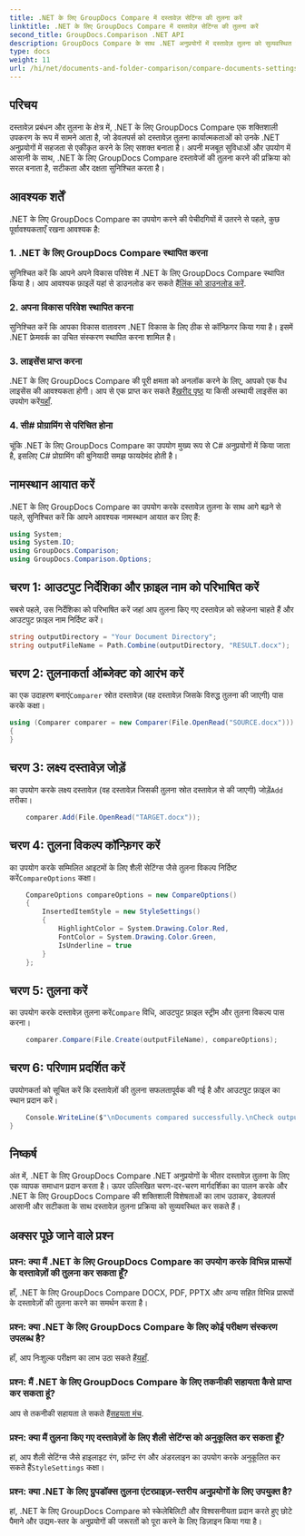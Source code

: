```yaml
---
title: .NET के लिए GroupDocs Compare में दस्तावेज़ सेटिंग्स की तुलना करें
linktitle: .NET के लिए GroupDocs Compare में दस्तावेज़ सेटिंग्स की तुलना करें
second_title: GroupDocs.Comparison .NET API
description: GroupDocs Compare के साथ .NET अनुप्रयोगों में दस्तावेज़ तुलना को सुव्यवस्थित करें। उन्नत सुविधाओं के साथ आसानी से दस्तावेज़ों की तुलना करें।
type: docs
weight: 11
url: /hi/net/documents-and-folder-comparison/compare-documents-settings-dotnet/
---
```

## परिचय
दस्तावेज़ प्रबंधन और तुलना के क्षेत्र में, .NET के लिए GroupDocs Compare एक शक्तिशाली उपकरण के रूप में सामने आता है, जो डेवलपर्स को दस्तावेज़ तुलना कार्यात्मकताओं को उनके .NET अनुप्रयोगों में सहजता से एकीकृत करने के लिए सशक्त बनाता है। अपनी मजबूत सुविधाओं और उपयोग में आसानी के साथ, .NET के लिए GroupDocs Compare दस्तावेजों की तुलना करने की प्रक्रिया को सरल बनाता है, सटीकता और दक्षता सुनिश्चित करता है।
## आवश्यक शर्तें
.NET के लिए GroupDocs Compare का उपयोग करने की पेचीदगियों में उतरने से पहले, कुछ पूर्वावश्यकताएँ रखना आवश्यक है:
### 1. .NET के लिए GroupDocs Compare स्थापित करना
 सुनिश्चित करें कि आपने अपने विकास परिवेश में .NET के लिए GroupDocs Compare स्थापित किया है। आप आवश्यक फ़ाइलें यहां से डाउनलोड कर सकते हैं[लिंक को डाउनलोड करें](https://releases.groupdocs.com/comparison/net/).
### 2. अपना विकास परिवेश स्थापित करना
सुनिश्चित करें कि आपका विकास वातावरण .NET विकास के लिए ठीक से कॉन्फ़िगर किया गया है। इसमें .NET फ्रेमवर्क का उचित संस्करण स्थापित करना शामिल है।
### 3. लाइसेंस प्राप्त करना
.NET के लिए GroupDocs Compare की पूरी क्षमता को अनलॉक करने के लिए, आपको एक वैध लाइसेंस की आवश्यकता होगी। आप से एक प्राप्त कर सकते हैं[खरीद पृष्ठ](https://purchase.groupdocs.com/buy) या किसी अस्थायी लाइसेंस का उपयोग करें[यहाँ](https://purchase.groupdocs.com/temporary-license/).
### 4. सी# प्रोग्रामिंग से परिचित होना
चूंकि .NET के लिए GroupDocs Compare का उपयोग मुख्य रूप से C# अनुप्रयोगों में किया जाता है, इसलिए C# प्रोग्रामिंग की बुनियादी समझ फायदेमंद होती है।

## नामस्थान आयात करें
.NET के लिए GroupDocs Compare का उपयोग करके दस्तावेज़ तुलना के साथ आगे बढ़ने से पहले, सुनिश्चित करें कि आपने आवश्यक नामस्थान आयात कर लिए हैं:
```csharp
using System;
using System.IO;
using GroupDocs.Comparison;
using GroupDocs.Comparison.Options;
```
## चरण 1: आउटपुट निर्देशिका और फ़ाइल नाम को परिभाषित करें
सबसे पहले, उस निर्देशिका को परिभाषित करें जहां आप तुलना किए गए दस्तावेज़ को सहेजना चाहते हैं और आउटपुट फ़ाइल नाम निर्दिष्ट करें।
```csharp
string outputDirectory = "Your Document Directory";
string outputFileName = Path.Combine(outputDirectory, "RESULT.docx");
```
## चरण 2: तुलनाकर्ता ऑब्जेक्ट को आरंभ करें
 का एक उदाहरण बनाएं`Comparer` स्रोत दस्तावेज़ (वह दस्तावेज़ जिसके विरुद्ध तुलना की जाएगी) पास करके कक्षा।
```csharp
using (Comparer comparer = new Comparer(File.OpenRead("SOURCE.docx")))
{
}
```
## चरण 3: लक्ष्य दस्तावेज़ जोड़ें
 का उपयोग करके लक्ष्य दस्तावेज़ (वह दस्तावेज़ जिसकी तुलना स्रोत दस्तावेज़ से की जाएगी) जोड़ें`Add` तरीका।
```csharp
    comparer.Add(File.OpenRead("TARGET.docx"));
```
## चरण 4: तुलना विकल्प कॉन्फ़िगर करें
 का उपयोग करके सम्मिलित आइटमों के लिए शैली सेटिंग्स जैसे तुलना विकल्प निर्दिष्ट करें`CompareOptions` कक्षा।
```csharp
    CompareOptions compareOptions = new CompareOptions()
    {
        InsertedItemStyle = new StyleSettings()
        {
            HighlightColor = System.Drawing.Color.Red,
            FontColor = System.Drawing.Color.Green,
            IsUnderline = true
        }
    };
```
## चरण 5: तुलना करें
 का उपयोग करके दस्तावेज़ तुलना करें`Compare` विधि, आउटपुट फ़ाइल स्ट्रीम और तुलना विकल्प पास करना।
```csharp
    comparer.Compare(File.Create(outputFileName), compareOptions);
```
## चरण 6: परिणाम प्रदर्शित करें
उपयोगकर्ता को सूचित करें कि दस्तावेज़ों की तुलना सफलतापूर्वक की गई है और आउटपुट फ़ाइल का स्थान प्रदान करें।
```csharp
    Console.WriteLine($"\nDocuments compared successfully.\nCheck output in {Directory.GetCurrentDirectory()}.");
}
```

## निष्कर्ष
अंत में, .NET के लिए GroupDocs Compare .NET अनुप्रयोगों के भीतर दस्तावेज़ तुलना के लिए एक व्यापक समाधान प्रदान करता है। ऊपर उल्लिखित चरण-दर-चरण मार्गदर्शिका का पालन करके और .NET के लिए GroupDocs Compare की शक्तिशाली विशेषताओं का लाभ उठाकर, डेवलपर्स आसानी और सटीकता के साथ दस्तावेज़ तुलना प्रक्रिया को सुव्यवस्थित कर सकते हैं।
## अक्सर पूछे जाने वाले प्रश्न
### प्रश्न: क्या मैं .NET के लिए GroupDocs Compare का उपयोग करके विभिन्न प्रारूपों के दस्तावेज़ों की तुलना कर सकता हूँ?
हाँ, .NET के लिए GroupDocs Compare DOCX, PDF, PPTX और अन्य सहित विभिन्न प्रारूपों के दस्तावेज़ों की तुलना करने का समर्थन करता है।
### प्रश्न: क्या .NET के लिए GroupDocs Compare के लिए कोई परीक्षण संस्करण उपलब्ध है?
 हाँ, आप निःशुल्क परीक्षण का लाभ उठा सकते हैं[यहाँ](https://releases.groupdocs.com/).
### प्रश्न: मैं .NET के लिए GroupDocs Compare के लिए तकनीकी सहायता कैसे प्राप्त कर सकता हूं?
 आप से तकनीकी सहायता ले सकते हैं[सहयता मंच](https://forum.groupdocs.com/c/comparison/12).
### प्रश्न: क्या मैं तुलना किए गए दस्तावेज़ों के लिए शैली सेटिंग्स को अनुकूलित कर सकता हूँ?
 हां, आप शैली सेटिंग्स जैसे हाइलाइट रंग, फ़ॉन्ट रंग और अंडरलाइन का उपयोग करके अनुकूलित कर सकते हैं`StyleSettings` कक्षा।
### प्रश्न: क्या .NET के लिए ग्रुपडॉक्स तुलना एंटरप्राइज़-स्तरीय अनुप्रयोगों के लिए उपयुक्त है?
हां, .NET के लिए GroupDocs Compare को स्केलेबिलिटी और विश्वसनीयता प्रदान करते हुए छोटे पैमाने और उद्यम-स्तर के अनुप्रयोगों की जरूरतों को पूरा करने के लिए डिज़ाइन किया गया है।